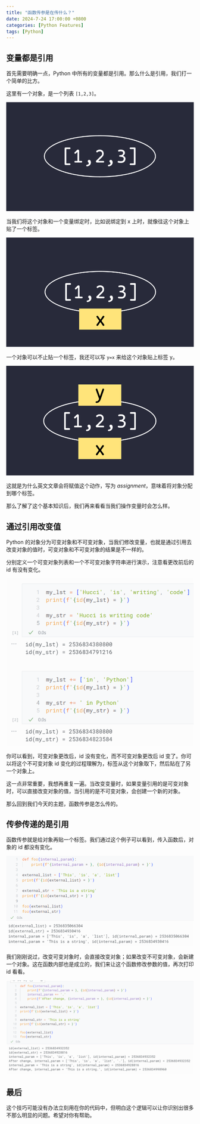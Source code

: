 ```yaml
---
title: "函数传参是在传什么？"
date: 2024-7-24 17:00:00 +0800
categories: [Python Features]
tags: [Python]
---
```


## 变量都是引用

首先需要明确一点，Python 中所有的变量都是引用。那么什么是引用，我们打一个简单的比方。

这里有一个对象，是一个列表 `[1,2,3]`。

![](/assets/img/assignment1.png)

当我们将这个对象和一个变量绑定时，比如说绑定到 x 上时，就像往这个对象上贴了一个标签。

![](/assets/img/assignment2.png)

一个对象可以不止贴一个标签，我还可以写 `y=x` 来给这个对象贴上标签 y。

![](/assets/img/assignment3.png)

这就是为什么英文文章会将赋值这个动作，写为 *assignment*，意味着将对象分配到哪个标签。

那么了解了这个基本知识后，我们再来看看当我们操作变量时会怎么样。

## 通过引用改变值

Python 的对象分为可变对象和不可变对象，当我们修改变量，也就是通过引用去改变对象的值时，可变对象和不可变对象的结果是不一样的。

分别定义一个可变对象列表和一个不可变对象字符串进行演示，注意看更改前后的 id 有没有变化。

![](/assets/img/change_param.png)

你可以看到，可变对象更改后，id 没有变化，而不可变对象更改后 id 变了。你可以将这个不可变对象 id 变化的过程理解为，标签从这个对象取下，然后贴在了另一个对象上。

这一点非常重要，我想再重复一遍。当改变变量时，如果变量引用的是可变对象时，可以直接改变对象的值，当引用的是不可变对象，会创建一个新的对象。

那么回到我们今天的主题，函数传参是怎么传的。

## 传参传递的是引用

函数传参就是给对象再贴一个标签。我们通过这个例子可以看到，传入函数后，对象的 id 都没有变化。

![](/assets/img/passin_func_param.png)

我们刚刚说过，改变可变对象时，会直接改变对象；如果改变不可变对象，会新建一个对象。这在函数内部也是成立的，我们来让这个函数修改参数的值，再次打印 id 看看。

![](/assets/img/change_in_func_param.png)

## 最后

这个技巧可能没有办法立刻用在你的代码中，但明白这个逻辑可以让你识别出很多不那么明显的问题。希望对你有帮助。